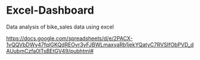 # Excel-Dashboard
Data analysis of bike_sales data using excel 

https://docs.google.com/spreadsheets/d/e/2PACX-1vQQVbDWy47fqlGKQdREOvr3yFJBWLmaxyaRb1jekYQatyC7RVSIfObPVD_dAUubmCzfa0ITsBEtGV49/pubhtml#
